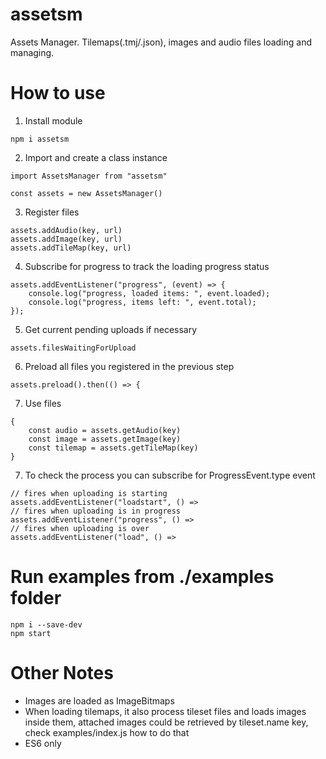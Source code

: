 # assetsm
Assets Manager.
Tilemaps(.tmj/.json), images and audio files loading and managing.

# How to use
1. Install module
```
npm i assetsm
```
2. Import and create a class instance
```
import AssetsManager from "assetsm"

const assets = new AssetsManager()
```
3. Register files
```
assets.addAudio(key, url)
assets.addImage(key, url)
assets.addTileMap(key, url)
```
4. Subscribe for progress to track the loading progress status
```
assets.addEventListener("progress", (event) => {
    console.log("progress, loaded items: ", event.loaded);
    console.log("progress, items left: ", event.total);
});
```
5. Get current pending uploads if necessary
```
assets.filesWaitingForUpload
```
6. Preload all files you registered in the previous step
```
assets.preload().then(() => {
```
7. Use files
```
{
    const audio = assets.getAudio(key)
    const image = assets.getImage(key)
    const tilemap = assets.getTileMap(key)
}
```
7. To check the process you can subscribe for ProgressEvent.type event
```
// fires when uploading is starting
assets.addEventListener("loadstart", () =>
// fires when uploading is in progress
assets.addEventListener("progress", () =>
// fires when uploading is over
assets.addEventListener("load", () =>
```
# Run examples from ./examples folder
```
npm i --save-dev
npm start
```
# Other Notes

* Images are loaded as ImageBitmaps
* When loading tilemaps, it also process tileset files and loads images inside them, attached images could be retrieved by tileset.name key, check examples/index.js how to do that
* ES6 only